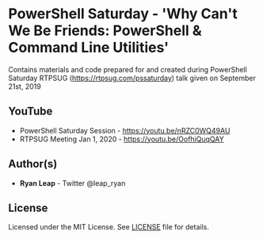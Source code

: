 # PowerShell Saturday - 'Why Can't We Be Friends: PowerShell & Command Line Utilities'
Contains materials and code prepared for and created during PowerShell Saturday RTPSUG (https://rtpsug.com/pssaturday) talk given on September 21st, 2019

## YouTube

- PowerShell Saturday Session - https://youtu.be/nRZC0WQ49AU
- RTPSUG Meeting Jan 1, 2020 - https://youtu.be/OofhiQuqQAY

## Author(s)

* **Ryan Leap** - Twitter @leap_ryan

## License

Licensed under the MIT License.  See [LICENSE](LICENSE.md) file for details.
